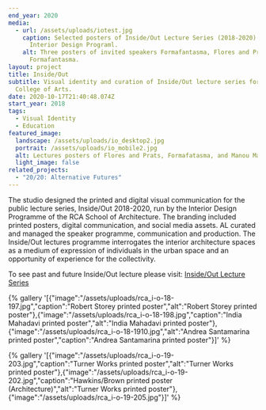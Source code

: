 ```yaml
---
end_year: 2020
media:
  - url: /assets/uploads/iotest.jpg
    caption: Selected posters of Inside/Out Lecture Series (2018-2020) for RCA
      Interior Design Programl.
    alt: Three posters of invited speakers Formafantasma, Flores and Prats,
      Formafantasma.
layout: project
title: Inside/Out
subtitle: Visual identity and curation of Inside/Out lecture series for Royal
  College of Arts.
date: 2020-10-17T21:40:48.074Z
start_year: 2018
tags:
  - Visual Identity
  - Education
featured_image:
  landscape: /assets/uploads/io_desktop2.jpg
  portrait: /assets/uploads/io_mobile2.jpg
  alt: Lectures posters of Flores and Prats, Formafatasma, and Manou Mami
  light_image: false
related_projects:
  - "20/20: Alternative Futures"
---
```

The studio designed the printed and digital visual communication for the public lecture series, Inside/Out 2018-2020, run by the Interior Design Programme of the RCA School of Architecture. The branding included printed posters, digital communication, and social media assets. AL curated and managed the speaker programme, communication and production. The Inside/Out lectures programme interrogates the interior architecture spaces as a medium of expression of individuals in the urban space and an opportunity of experience for the collectivity.

To see past and future Inside/Out lecture please visit: [Inside/Out Lecture Series](https://www.rca.ac.uk/news-and-events/events/?programme=interiordesign&period=past)

{% gallery '[{"image":"/assets/uploads/rca_i-o-18-197.jpg","caption":"Robert Storey printed poster","alt":"Robert Storey printed poster"},{"image":"/assets/uploads/rca_i-o-18-198.jpg","caption":"India Mahadavi printed poster","alt":"India Mahadavi printed poster"},{"image":"/assets/uploads/rca_i-o-18-1910.jpg","alt":"Andrea Santamarina printed poster","caption":"Andrea Santamarina printed poster"}]' %}

{% gallery '[{"image":"/assets/uploads/rca_i-o-19-203.jpg","caption":"Turner Works printed poster","alt":"Turner Works printed poster"},{"image":"/assets/uploads/rca_i-o-19-202.jpg","caption":"Hawkins/Brown printed poster (Architecture)","alt":"Turner Works printed poster"},{"image":"/assets/uploads/rca_i-o-19-205.jpg"}]' %}